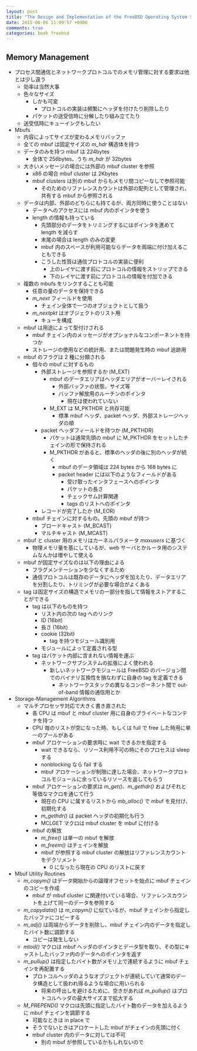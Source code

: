 ```yaml
---
layout: post
title: "The Design and Implementation of the FreeBSD Operating System Second Edition Chapter 12.3"
date: 2015-06-06 11:09:57 +0900
comments: true
categories: book freebsd
---
```

## Memory Management ##

* プロセス間通信とネットワークプロトコルでのメモリ管理に対する要求は他とは少し違う
    * 効率は当然大事
    * 色々なサイズ
        * しかも可変
            * プロトコルの実装は頻繁にヘッダを付けたり削除したり
        * パケットの送受信時に分解したり組み立てたり
    * 送受信時にキューイングもしたい
* Mbufs
    * 内容によってサイズが変わるメモリバッファ
    * 全ての mbuf は固定サイズの *m_hdr* 構造体を持つ
    * データのみを持つ mbuf は 224bytes
        * 全体で 256bytes、うち *m_hdr* が 32bytes
    * 大きいメッセージの場合には外部の mbuf cluster を参照
        * x86 の場合 mbuf cluster は 2Kbytes
        * mbuf clusters は別の mbuf からもメモリ間コピーなしで参照可能
            * そのためのリファレンスカウントは外部の配列として管理され、共有する mbuf から参照される
    * データは内部、外部のどちらにも持てるが、両方同時に使うことはない
        * データへのアクセスには mbuf 内のポインタを使う
        * length の情報も持っている
            * 先頭部分のデータをトリミングするにはポインタを進めて length を減らす
            * 末尾の場合は length のみの変更
            * mbuf 内のスベースが利用可能ならデータを両端に付け加えることもできる
            * こうした性質は通信プロトコルの実装に便利
                * 上のレイヤに渡す前にプロトコルの情報をストリップできる
                * 下のレイヤに渡す前にプロトコルの情報を付加できる
    * 複数の mbufs をリンクすることも可能
        * 任意の量のデータを保持できる
        * *m_next* フィールドを使用
            * チェイン全体で一つのオブジェクトとして扱う
        * *m_nextpkt* はオブジェクトのリスト用
            * キューを構成
    * mbuf は用途によって型付けされる
        * mbuf チェイン内のメッセージがオプショナルなコンポーネントを持つか
        * ストレージの使用などの統計用、または問題発生時の mbuf 追跡用
    * mbuf のフラグは 2 種に分類される
        * 個々の mbuf に対するもの
            * 外部ストレージを参照するか (M\_EXT)
                * mbuf のデータエリアはヘッダエリアがオーバーレイされる
                    * 外部バッファの状態、サイズ等
                    * バッファ解放用のルーチンのポインタ
                        * 現在は使われていない
                * M\_EXT は M\_PKTHDR と共存可能
                    * 標準 mbuf ヘッダ、packet ヘッダ、外部ストレージヘッダの順
            * packet ヘッダフィールドを持つか (M\_PKTHDR)
                * パケットは通常先頭の mbuf に M\_PKTHDR をセットしたチェインの形で保持される
                * M\_PKTHDR があると、標準のヘッダの後に別のヘッダが続く
                    * mbuf のデータ領域は 224 bytes から 168 bytes に
                    * packet header には以下のようなフィールドがある
                        * 受け取ったインタフェースへのポインタ
                        * パケットの長さ
                        * チェックサム計算関連
                        * tags のリストへのポインタ
            * レコードが完了したか (M\_EOR)
        * mbuf チェインに対するもの。先頭の mbuf が持つ
            * ブロードキャスト (M\_BCAST)
            * マルチキャスト (M\_MCAST)
    * mbuf と cluster 用のメモリはカーネルパラメータ *maxusers* に基づく
        * 物理メモリ量を基にしているが、web サーバとかルータ用のシステムなんかは増やして使える
    * mbuf が固定サイズなのは以下の理由による
        * フラグメンテーションを少なくするため
        * 通信プロトコルは既存のデータにヘッダを加えたり、データエリアを分割したり、トリミングが必要な場合がよくある
    * tag は固定サイズの構造でメモリの一部分を指して情報をストアすることができる
        * tag は以下のものを持つ
            * リスト内の次の tag へのリンク
            * ID (16bit)
            * 長さ (16bit)
            * cookie (32bit)
                * tag を持つモジュール識別用
            * モジュールによって定義される型
        * tag はパケット内部に含まれない情報を運ぶ
            * ネットワークサブシステムの拡張によく使われる
                * 新しいネットワークモジュールは FreeBSD のバージョン間でのバイナリ互換性を損なわずに自身の tag を定義できる
                    * ネットワークスタックの異なるコンポーネント間で out-of-band 情報の通信用とか
* Storage-Management Algorithms
    * マルチプロセッサ対応で大きく書き直された
        * 各 CPU は mbuf と mbuf cluster 用に自身のプライべートなコンテナを持つ
        * CPU 毎のリストが空になった時、もしくは full で free した時用に単一のプールがある
        * mbuf アロケーションの要求時に wait できるかを指定する
            * wait できるなら、リソース利用不可の時にそのプロセスは sleep する
            * nonblocking なら fail する
            * mbuf アロケーションが制限に達した場合、ネットワークプロトコルモジュールに余っているリソースを返してもらう
        * mbuf アロケーションの要求は *m_get()*、*m_gethdr()* およびそれと等価なマクロを通じて行う
            * 現在の CPU に属するリストから *mb_alloc()* で mbuf を見付け、初期化する
            * *m_gethdr()* は packet ヘッダの初期化も行う
            * MCLGET マクロは mbuf cluster を mbuf に付ける
        * mbuf の解放
            * *m_free()* は単一の mbuf を解放
            * *m_freem()* はチェインを解放
            * mbuf が参照する mbuf cluster の解放はリファレンスカウントをデクリメント
                * 0 になったら現在の CPU のリストに戻す
* Mbuf Utility Routines
    * *m_copym()* はデータ開始からの論理オフセットを始点に mbuf チェインのコピーを作成
        * mbuf が mbuf cluster に関連付いている場合、リファレンスカウントを上げて同一のデータを参照する
    * *m_copydata()* は *m_copym()* に似ているが、mbuf チェインから指定したバッファにコピーする
    * *m_adj()* は両端からデータを削除し、mbuf チェイン内のデータを指定したバイト数に調節する
        * コピーは発生しない
    * *mtod()* マクロは mbuf ヘッダのポインタとデータ型を取り、その型にキャストしたバッファ内のデータへのポインタを返す
    * *m_pullup()* は指定したバイト数がメモリ上で連続するように mbuf チェインを再配置する
        * プロトコルヘッダのようなオブジェクトが連続していて通常のデータ構造として扱われ得るような場合に用いられる
            * 将来の呼出しを避けるために、空きがあれば *m_pullup()* はプロトコルヘッダの最大サイズまで拡大する
    * *M_PREPEND()* マクロは先頭に指定したバイト数のデータを加えるように mbuf チェインを調節する
        * 可能なときは in place で
        * そうでないときはアロケートした mbuf がチェインの先頭に付く
        * mbuf cluster 内のデータに対しては不可
            * 別の mbuf が参照しているかもしれないので

